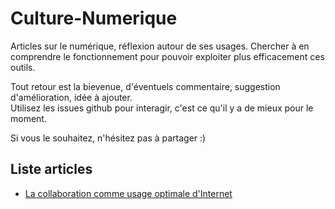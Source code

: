 # Culture-Numerique

Articles sur le numérique, réflexion autour de ses usages. Chercher à en comprendre le
fonctionnement pour pouvoir exploiter plus efficacement ces outils.

Tout retour est la bievenue, d'éventuels commentaire, suggestion d'amélioration, idée à ajouter.  
Utilisez les issues github pour interagir, c'est ce qu'il y a de mieux pour le moment.

Si vous le souhaitez, n'hésitez pas à partager :)

## Liste articles
- [La collaboration comme usage optimale d'Internet](collaboration_sur_internet.md)
